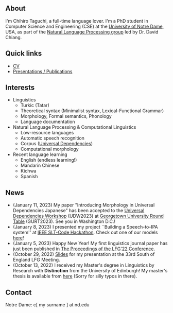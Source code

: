 ## About

I'm Chihiro Taguchi, a full-time language lover.
I'm a PhD student in Computer Science and Engineering (CSE) at the [University of Notre Dame](https://nd.edu), USA,
as part of the [Natural Language Processing group](https://nlp.nd.edu) led by Dr. David Chiang.
<br />

## Quick links
- [CV](./assets/pdf/CV_simplified.pdf)
- [Presentations / Publications](./pub.md)

## Interests
- Linguistics
    - Turkic (Tatar)
    - Theoretical syntax (Minimalist syntax, Lexical-Functional Grammar)
    - Morphology, Formal semantics, Phonology
    - Language documentation
- Natural Language Processing & Computational Linguistics
    - Low-resource languages
    - Automatic speech recognition
    - Corpus ([Universal Dependencies](https://universaldependencies.org/))
    - Computational morphology
- Recent language learning
    - English (endless learning!)
    - Mandarin Chinese
    - Kichwa
    - Spanish

## News
- (January 11, 2023) My paper "Introducing Morphology in Universal Dependencies Japanese" has been accepted to the [Universal Dependencies Workshop](https://gurt.georgetown.edu/gurt-2023/udw-call-for-papers/) (UDW2023) at [Georgetown University Round Table](https://gurt.georgetown.edu/gurt-2023/) (GURT2023). See you in Washington D.C.!
- (January 8, 2023) I presented my project ``Building a Speech-to-IPA system'' at [IEEE SLT-Code Hackathon](https://slt2022.org/hackathon.php). Check out one of our models [here](https://huggingface.co/ctaguchi/slt-wav2vec2-japlmthu-ipa)!
- (January 5, 2023) Happy New Year! My first linguistics journal paper has just been published in [The Proceedings of the LFG'22 Conference](https://ojs.ub.uni-konstanz.de/lfg/index.php/main/index).
- (October 29, 2022) [Slides](./assets/pdf/LFG_SE.pdf) for my presentation at the 33rd South of England LFG Meeting.
- (October 13, 2022) I received my Master's degree in Linguistics by Research with <b>Distinction</b> from the University of Edinburgh!
My master's thesis is available from [here](./assets/pdf/MScR_dissertation_final.pdf) (Sorry for silly typos in there).

## Contact
Notre Dame: c[ my surname ] at nd.edu

